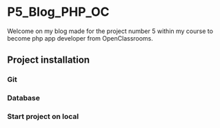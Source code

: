 # P5_Blog_PHP_OC

Welcome on my blog made for the project number 5 within my course to become php app developer from OpenClassrooms.

## Project installation

### Git

### Database

### Start project on local
